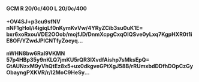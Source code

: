 #### GCM R 20/0c/400 L 20/0c/400 
**+OV4SJ+p3cu9sfNV**<br/>**nNF1gHoI/i4igiqLf0nKymKvVw/4YRyZCib3su0uK1E=**<br/>**bxr6xoRxouVDE2OOob/mojfJD/DnmXcpgCxqOIQSve0yLxq7KgpHXR0t1iE8OF/YZwdJPlCNTfyZoeyq...**<br/><br/> 
**nWHN8bw6Ral9VKMN**<br/>**57p4HBp35y9nKLQ7jmKU5rQR3IXvdfAishp7sMksEpQ=**<br/>**GtAUNzxM9yVhQtEz8x5+ux0dkgveGPtXgJ58B/rRUmxbdDDfhDOpCzGyObayngPXKVR/r/l2MoC9HeSy...**